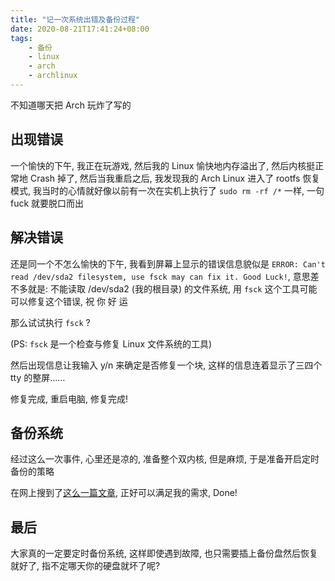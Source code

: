 ```yaml
---
title: "记一次系统出错及备份过程"
date: 2020-08-21T17:41:24+08:00
tags: 
    - 备份
    - linux
    - arch
    - archlinux
---
```


不知道哪天把 Arch 玩炸了写的

<!--more-->

## 出现错误

一个愉快的下午, 我正在玩游戏, 然后我的 Linux 愉快地内存溢出了, 然后内核挺正常地 Crash 掉了, 然后当我重启之后, 我发现我的 Arch Linux 进入了 rootfs 恢复模式, 我当时的心情就好像以前有一次在实机上执行了 `sudo rm -rf /*` 一样, 一句 fuck 就要脱口而出

## 解决错误

还是同一个不怎么愉快的下午, 我看到屏幕上显示的错误信息貌似是 `ERROR: Can't read /dev/sda2 filesystem, use fsck may can fix it. Good Luck!`, 意思差不多就是: 不能读取 /dev/sda2 (我的根目录) 的文件系统, 用 `fsck` 这个工具可能可以修复这个错误, 祝 你 好 运

那么试试执行 `fsck` ?

(PS: `fsck` 是一个检查与修复 Linux 文件系统的工具)

然后出现信息让我输入 y/n 来确定是否修复一个块, 这样的信息连着显示了三四个 tty 的整屏……

修复完成, 重启电脑, 修复完成!

## 备份系统

经过这么一次事件, 心里还是凉的, 准备整个双内核, 但是麻烦, 于是准备开启定时备份的策略

在网上搜到了[这么一篇文章](https://www.jianshu.com/p/b03a51c682a5), 正好可以满足我的需求, Done!

## 最后

大家真的一定要定时备份系统, 这样即使遇到故障, 也只需要插上备份盘然后恢复就好了, 指不定哪天你的硬盘就坏了呢?
